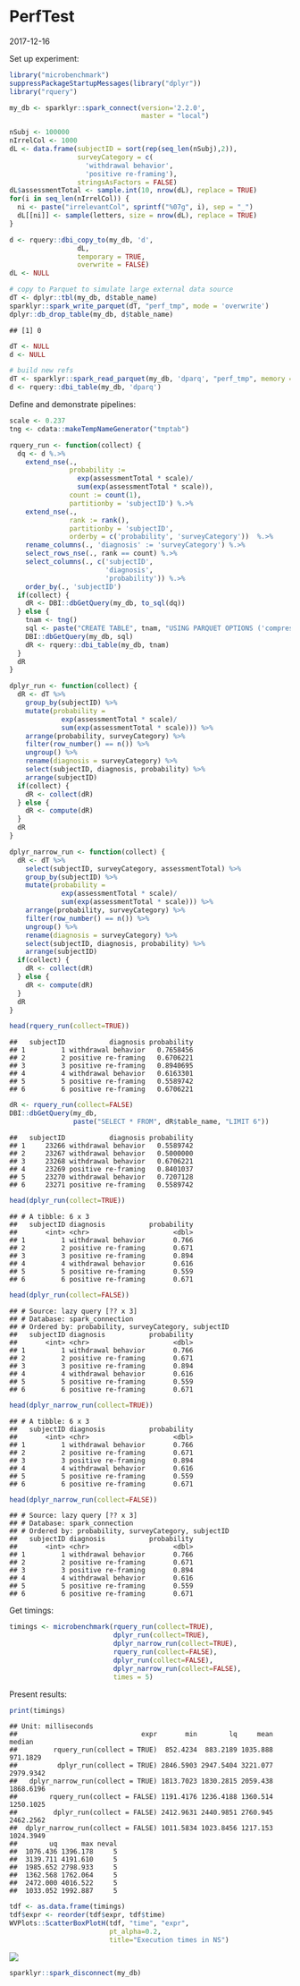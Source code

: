 PerfTest
================
2017-12-16

<!-- PerfTest.md is generated from PerfTest.Rmd. Please edit that file -->
Set up experiment:

``` r
library("microbenchmark")
suppressPackageStartupMessages(library("dplyr"))
library("rquery")

my_db <- sparklyr::spark_connect(version='2.2.0', 
                                 master = "local")

nSubj <- 100000
nIrrelCol <- 1000
dL <- data.frame(subjectID = sort(rep(seq_len(nSubj),2)),
                 surveyCategory = c(
                   'withdrawal behavior',
                   'positive re-framing'),
                 stringsAsFactors = FALSE)
dL$assessmentTotal <- sample.int(10, nrow(dL), replace = TRUE)
for(i in seq_len(nIrrelCol)) {
  ni <- paste("irrelevantCol", sprintf("%07g", i), sep = "_")
  dL[[ni]] <- sample(letters, size = nrow(dL), replace = TRUE)
}

d <- rquery::dbi_copy_to(my_db, 'd',
                 dL,
                 temporary = TRUE, 
                 overwrite = FALSE)
dL <- NULL

# copy to Parquet to simulate large external data source
dT <- dplyr::tbl(my_db, d$table_name)
sparklyr::spark_write_parquet(dT, "perf_tmp", mode = 'overwrite')
dplyr::db_drop_table(my_db, d$table_name)
```

    ## [1] 0

``` r
dT <- NULL
d <- NULL

# build new refs
dT <- sparklyr::spark_read_parquet(my_db, 'dparq', "perf_tmp", memory = FALSE)
d <- rquery::dbi_table(my_db, 'dparq')
```

Define and demonstrate pipelines:

``` r
scale <- 0.237
tng <- cdata::makeTempNameGenerator("tmptab")

rquery_run <- function(collect) {
  dq <- d %.>%
    extend_nse(.,
               probability :=
                 exp(assessmentTotal * scale)/
                 sum(exp(assessmentTotal * scale)),
               count := count(1),
               partitionby = 'subjectID') %.>%
    extend_nse(.,
               rank := rank(),
               partitionby = 'subjectID',
               orderby = c('probability', 'surveyCategory'))  %.>%
    rename_columns(., 'diagnosis' := 'surveyCategory') %.>%
    select_rows_nse(., rank == count) %.>%
    select_columns(., c('subjectID', 
                        'diagnosis', 
                        'probability')) %.>%
    order_by(., 'subjectID')
  if(collect) {
    dR <- DBI::dbGetQuery(my_db, to_sql(dq))
  } else {
    tnam <- tng()
    sql <- paste("CREATE TABLE", tnam, "USING PARQUET OPTIONS ('compression'='snappy') AS", to_sql(dq))
    DBI::dbGetQuery(my_db, sql)
    dR <- rquery::dbi_table(my_db, tnam)
  }
  dR
}

dplyr_run <- function(collect) {
  dR <- dT %>%
    group_by(subjectID) %>%
    mutate(probability =
             exp(assessmentTotal * scale)/
             sum(exp(assessmentTotal * scale))) %>%
    arrange(probability, surveyCategory) %>%
    filter(row_number() == n()) %>%
    ungroup() %>%
    rename(diagnosis = surveyCategory) %>%
    select(subjectID, diagnosis, probability) %>%
    arrange(subjectID) 
  if(collect) {
    dR <- collect(dR)
  } else {
    dR <- compute(dR)
  }
  dR
}

dplyr_narrow_run <- function(collect) {
  dR <- dT %>%
    select(subjectID, surveyCategory, assessmentTotal) %>%
    group_by(subjectID) %>%
    mutate(probability =
             exp(assessmentTotal * scale)/
             sum(exp(assessmentTotal * scale))) %>%
    arrange(probability, surveyCategory) %>%
    filter(row_number() == n()) %>%
    ungroup() %>%
    rename(diagnosis = surveyCategory) %>%
    select(subjectID, diagnosis, probability) %>%
    arrange(subjectID)
  if(collect) {
    dR <- collect(dR)
  } else {
    dR <- compute(dR)
  }
  dR
}

head(rquery_run(collect=TRUE))
```

    ##   subjectID           diagnosis probability
    ## 1         1 withdrawal behavior   0.7658456
    ## 2         2 positive re-framing   0.6706221
    ## 3         3 positive re-framing   0.8940695
    ## 4         4 withdrawal behavior   0.6163301
    ## 5         5 positive re-framing   0.5589742
    ## 6         6 positive re-framing   0.6706221

``` r
dR <- rquery_run(collect=FALSE) 
DBI::dbGetQuery(my_db, 
                paste("SELECT * FROM", dR$table_name, "LIMIT 6"))
```

    ##   subjectID           diagnosis probability
    ## 1     23266 withdrawal behavior   0.5589742
    ## 2     23267 withdrawal behavior   0.5000000
    ## 3     23268 withdrawal behavior   0.6706221
    ## 4     23269 positive re-framing   0.8401037
    ## 5     23270 withdrawal behavior   0.7207128
    ## 6     23271 positive re-framing   0.5589742

``` r
head(dplyr_run(collect=TRUE))
```

    ## # A tibble: 6 x 3
    ##   subjectID diagnosis           probability
    ##       <int> <chr>                     <dbl>
    ## 1         1 withdrawal behavior       0.766
    ## 2         2 positive re-framing       0.671
    ## 3         3 positive re-framing       0.894
    ## 4         4 withdrawal behavior       0.616
    ## 5         5 positive re-framing       0.559
    ## 6         6 positive re-framing       0.671

``` r
head(dplyr_run(collect=FALSE))
```

    ## # Source: lazy query [?? x 3]
    ## # Database: spark_connection
    ## # Ordered by: probability, surveyCategory, subjectID
    ##   subjectID diagnosis           probability
    ##       <int> <chr>                     <dbl>
    ## 1         1 withdrawal behavior       0.766
    ## 2         2 positive re-framing       0.671
    ## 3         3 positive re-framing       0.894
    ## 4         4 withdrawal behavior       0.616
    ## 5         5 positive re-framing       0.559
    ## 6         6 positive re-framing       0.671

``` r
head(dplyr_narrow_run(collect=TRUE))
```

    ## # A tibble: 6 x 3
    ##   subjectID diagnosis           probability
    ##       <int> <chr>                     <dbl>
    ## 1         1 withdrawal behavior       0.766
    ## 2         2 positive re-framing       0.671
    ## 3         3 positive re-framing       0.894
    ## 4         4 withdrawal behavior       0.616
    ## 5         5 positive re-framing       0.559
    ## 6         6 positive re-framing       0.671

``` r
head(dplyr_narrow_run(collect=FALSE))
```

    ## # Source: lazy query [?? x 3]
    ## # Database: spark_connection
    ## # Ordered by: probability, surveyCategory, subjectID
    ##   subjectID diagnosis           probability
    ##       <int> <chr>                     <dbl>
    ## 1         1 withdrawal behavior       0.766
    ## 2         2 positive re-framing       0.671
    ## 3         3 positive re-framing       0.894
    ## 4         4 withdrawal behavior       0.616
    ## 5         5 positive re-framing       0.559
    ## 6         6 positive re-framing       0.671

Get timings:

``` r
timings <- microbenchmark(rquery_run(collect=TRUE), 
                          dplyr_run(collect=TRUE), 
                          dplyr_narrow_run(collect=TRUE),
                          rquery_run(collect=FALSE), 
                          dplyr_run(collect=FALSE), 
                          dplyr_narrow_run(collect=FALSE),
                          times = 5)
```

Present results:

``` r
print(timings)
```

    ## Unit: milliseconds
    ##                               expr       min        lq     mean    median
    ##         rquery_run(collect = TRUE)  852.4234  883.2189 1035.888  971.1829
    ##          dplyr_run(collect = TRUE) 2846.5903 2947.5404 3221.077 2979.9342
    ##   dplyr_narrow_run(collect = TRUE) 1813.7023 1830.2815 2059.438 1868.6196
    ##        rquery_run(collect = FALSE) 1191.4176 1236.4188 1360.514 1250.1025
    ##         dplyr_run(collect = FALSE) 2412.9631 2440.9851 2760.945 2462.2562
    ##  dplyr_narrow_run(collect = FALSE) 1011.5834 1023.8456 1217.153 1024.3949
    ##        uq      max neval
    ##  1076.436 1396.178     5
    ##  3139.711 4191.610     5
    ##  1985.652 2798.933     5
    ##  1362.568 1762.064     5
    ##  2472.000 4016.522     5
    ##  1033.052 1992.887     5

``` r
tdf <- as.data.frame(timings)
tdf$expr <- reorder(tdf$expr, tdf$time)
WVPlots::ScatterBoxPlotH(tdf, "time", "expr",  
                         pt_alpha=0.2,
                         title="Execution times in NS")
```

![](PerfTest_files/figure-markdown_github/present-1.png)

``` r
sparklyr::spark_disconnect(my_db)
```
